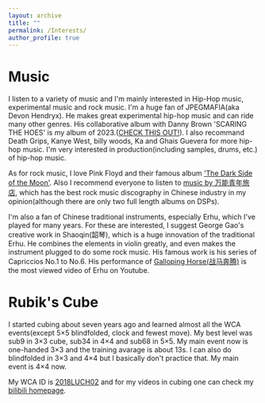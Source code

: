 ```yaml
---
layout: archive
title: ""
permalink: /Interests/
author_profile: true
---
```



Music
======

I listen to a variety of music and I'm mainly interested in Hip-Hop music, experimental music and rock music. I'm a huge fan of JPEGMAFIA(aka Devon Hendryx). He makes great experimental hip-hop music and can ride many other genres. His collaborative album with Danny Brown 'SCARING THE HOES' is my album of 2023.([CHECK THIS OUT!](https://www.bilibili.com/video/BV1Mb421b7is/?spm_id_from=333.337.search-card.all.click&vd_source=99b39d3f5c3e4d73041e7a35c1928804)). I also recommand Death Grips, Kanye West, billy woods, Ka and Ghais Guevera for more hip-hop music. I'm very interested in production(including samples, drums, etc.) of hip-hop music.

As for rock music, I love Pink Floyd and their famous album ['The Dark Side of the Moon'](https://www.bilibili.com/video/BV1Du411Q7dJ/?spm_id_from=333.337.search-card.all.click). Also I recommend everyone to listen to [music by 万能青年旅店](https://www.bilibili.com/video/BV1yF4m1M7cV/?spm_id_from=333.337.search-card.all.click&vd_source=99b39d3f5c3e4d73041e7a35c1928804), which has the best rock music discography in Chinese industry in my opinion(although there are only two full length albums on DSPs).

I'm also a fan of Chinese traditional instruments, especially Erhu, which I've played for many years. For these are interested, I suggest George Gao's creative work in Shaoqin(韶琴), which is a huge innovation of the traditional Erhu. He combines the elements in violin greatly, and even makes the instrument plugged to do some rock music. His famous work is his series of Capriccios No.1 to No.6.
His performance of [Galloping Horse(战马奔腾)](https://www.bilibili.com/video/BV1ot411r7Lg/?spm_id_from=333.337.search-card.all.click) is the most viewed video of Erhu on Youtube.

Rubik's Cube
======
I started cubing about seven years ago and learned almost all the WCA events(except 5×5 blindfolded, clock and fewest move). My best level was sub9 in 3×3 cube, sub34 in 4×4 and sub68 in 5×5. My main event now is one-handed 3×3 and the training avarage is about 13s. I can also do blindfolded in 3×3 and 4×4 but I basically don't practice that. My main event is 4×4 now.

My WCA ID is [2018LUCH02](https://cubing.com/results/person/2018LUCH02) and for my videos in cubing one can check my [bilibili homepage](https://space.bilibili.com/352062828?spm_id_from=333.1007.0.0).
